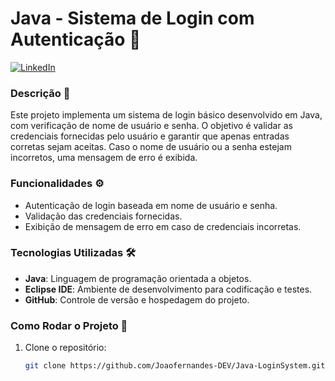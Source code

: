 # **Java - Sistema de Login com Autenticação** 🔐

[![LinkedIn](https://img.shields.io/badge/Connect-LinkedIn-blue?style=flat&logo=linkedin)](www.linkedin.com/in/joão-vitor-teixeira-fernandes-bb88012b3)

### **Descrição** 📖
Este projeto implementa um sistema de login básico desenvolvido em Java, com verificação de nome de usuário e senha. O objetivo é validar as credenciais fornecidas pelo usuário e garantir que apenas entradas corretas sejam aceitas. Caso o nome de usuário ou a senha estejam incorretos, uma mensagem de erro é exibida.

### **Funcionalidades** ⚙️
- Autenticação de login baseada em nome de usuário e senha.
- Validação das credenciais fornecidas.
- Exibição de mensagem de erro em caso de credenciais incorretas.

### **Tecnologias Utilizadas** 🛠️
- **Java**: Linguagem de programação orientada a objetos.
- **Eclipse IDE**: Ambiente de desenvolvimento para codificação e testes.
- **GitHub**: Controle de versão e hospedagem do projeto.

### **Como Rodar o Projeto** 🚀
1. Clone o repositório:
   ```bash
   git clone https://github.com/Joaofernandes-DEV/Java-LoginSystem.git

